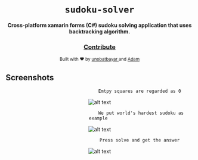 <div align="center">
  <h1><code>sudoku-solver</code></h1>

  <strong>Cross-platform xamarin forms (C#) sudoku solving application that uses backtracking algorithm.</strong>

<h3>
    <a href="https://github.com/unobatbayar/sudoku-solver/pull/new/master">Contribute</a>
  </h3>

  <sub> Built with ❤️️ by <a href="https://www.twitter.com/unobatbayar">unobatbayar </a> and <a href="https://github.com/DOA25">Adam</a></sub>
</div>

## Screenshots
<div align="center">

                                   Emtpy squares are regarded as 0 
![alt text](https://github.com/unobatbayar/sudokusolver/blob/master/readme-images/initial.png)

                                   We put world's hardest sudoku as example 
![alt text](https://github.com/unobatbayar/sudokusolver/blob/master/readme-images/hardest_problem.png)

                                   Press solve and get the answer 
![alt text](https://github.com/unobatbayar/sudokusolver/blob/master/readme-images/solved.png)

</div>
